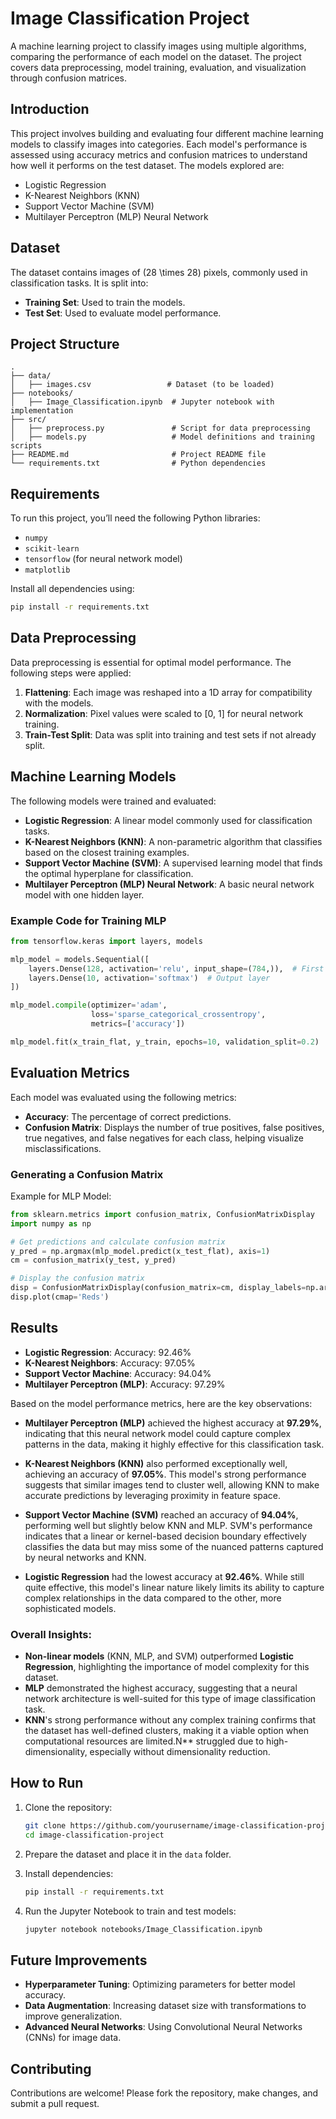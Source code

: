 
# Image Classification Project

A machine learning project to classify images using multiple algorithms, comparing the performance of each model on the dataset. The project covers data preprocessing, model training, evaluation, and visualization through confusion matrices.

## Introduction

This project involves building and evaluating four different machine learning models to classify images into categories. Each model's performance is assessed using accuracy metrics and confusion matrices to understand how well it performs on the test dataset. The models explored are:
- Logistic Regression
- K-Nearest Neighbors (KNN)
- Support Vector Machine (SVM)
- Multilayer Perceptron (MLP) Neural Network

## Dataset

The dataset contains images of \(28 \times 28\) pixels, commonly used in classification tasks. It is split into:
- **Training Set**: Used to train the models.
- **Test Set**: Used to evaluate model performance.

## Project Structure

```
.
├── data/
│   ├── images.csv                 # Dataset (to be loaded)
├── notebooks/
│   ├── Image_Classification.ipynb  # Jupyter notebook with implementation
├── src/
│   ├── preprocess.py               # Script for data preprocessing
│   ├── models.py                   # Model definitions and training scripts
├── README.md                       # Project README file
└── requirements.txt                # Python dependencies
```

## Requirements

To run this project, you’ll need the following Python libraries:
- `numpy`
- `scikit-learn`
- `tensorflow` (for neural network model)
- `matplotlib`

Install all dependencies using:

```bash
pip install -r requirements.txt
```

## Data Preprocessing

Data preprocessing is essential for optimal model performance. The following steps were applied:
1. **Flattening**: Each image was reshaped into a 1D array for compatibility with the models.
2. **Normalization**: Pixel values were scaled to [0, 1] for neural network training.
3. **Train-Test Split**: Data was split into training and test sets if not already split.

## Machine Learning Models

The following models were trained and evaluated:
- **Logistic Regression**: A linear model commonly used for classification tasks.
- **K-Nearest Neighbors (KNN)**: A non-parametric algorithm that classifies based on the closest training examples.
- **Support Vector Machine (SVM)**: A supervised learning model that finds the optimal hyperplane for classification.
- **Multilayer Perceptron (MLP) Neural Network**: A basic neural network model with one hidden layer.

### Example Code for Training MLP

```python
from tensorflow.keras import layers, models

mlp_model = models.Sequential([
    layers.Dense(128, activation='relu', input_shape=(784,)),  # First hidden layer
    layers.Dense(10, activation='softmax')  # Output layer
])

mlp_model.compile(optimizer='adam',
                  loss='sparse_categorical_crossentropy',
                  metrics=['accuracy'])

mlp_model.fit(x_train_flat, y_train, epochs=10, validation_split=0.2)
```

## Evaluation Metrics

Each model was evaluated using the following metrics:
- **Accuracy**: The percentage of correct predictions.
- **Confusion Matrix**: Displays the number of true positives, false positives, true negatives, and false negatives for each class, helping visualize misclassifications.

### Generating a Confusion Matrix

Example for MLP Model:
```python
from sklearn.metrics import confusion_matrix, ConfusionMatrixDisplay
import numpy as np

# Get predictions and calculate confusion matrix
y_pred = np.argmax(mlp_model.predict(x_test_flat), axis=1)
cm = confusion_matrix(y_test, y_pred)

# Display the confusion matrix
disp = ConfusionMatrixDisplay(confusion_matrix=cm, display_labels=np.arange(10))
disp.plot(cmap='Reds')
```

## Results

- **Logistic Regression**: Accuracy: 92.46%
- **K-Nearest Neighbors**: Accuracy: 97.05%
- **Support Vector Machine**: Accuracy: 94.04%
- **Multilayer Perceptron (MLP)**: Accuracy: 97.29%

Based on the model performance metrics, here are the key observations:

- **Multilayer Perceptron (MLP)** achieved the highest accuracy at **97.29%**, indicating that this neural network model could capture complex patterns in the data, making it highly effective for this classification task.
  
- **K-Nearest Neighbors (KNN)** also performed exceptionally well, achieving an accuracy of **97.05%**. This model's strong performance suggests that similar images tend to cluster well, allowing KNN to make accurate predictions by leveraging proximity in feature space.

- **Support Vector Machine (SVM)** reached an accuracy of **94.04%**, performing well but slightly below KNN and MLP. SVM's performance indicates that a linear or kernel-based decision boundary effectively classifies the data but may miss some of the nuanced patterns captured by neural networks and KNN.

- **Logistic Regression** had the lowest accuracy at **92.46%**. While still quite effective, this model's linear nature likely limits its ability to capture complex relationships in the data compared to the other, more sophisticated models.

### Overall Insights:
- **Non-linear models** (KNN, MLP, and SVM) outperformed **Logistic Regression**, highlighting the importance of model complexity for this dataset.
- **MLP** demonstrated the highest accuracy, suggesting that a neural network architecture is well-suited for this type of image classification task.
- **KNN**'s strong performance without any complex training confirms that the dataset has well-defined clusters, making it a viable option when computational resources are limited.N** struggled due to high-dimensionality, especially without dimensionality reduction.

## How to Run

1. Clone the repository:
    ```bash
    git clone https://github.com/yourusername/image-classification-project.git
    cd image-classification-project
    ```
2. Prepare the dataset and place it in the `data` folder.

3. Install dependencies:
    ```bash
    pip install -r requirements.txt
    ```

4. Run the Jupyter Notebook to train and test models:
    ```bash
    jupyter notebook notebooks/Image_Classification.ipynb
    ```

## Future Improvements

- **Hyperparameter Tuning**: Optimizing parameters for better model accuracy.
- **Data Augmentation**: Increasing dataset size with transformations to improve generalization.
- **Advanced Neural Networks**: Using Convolutional Neural Networks (CNNs) for image data.

## Contributing

Contributions are welcome! Please fork the repository, make changes, and submit a pull request.

